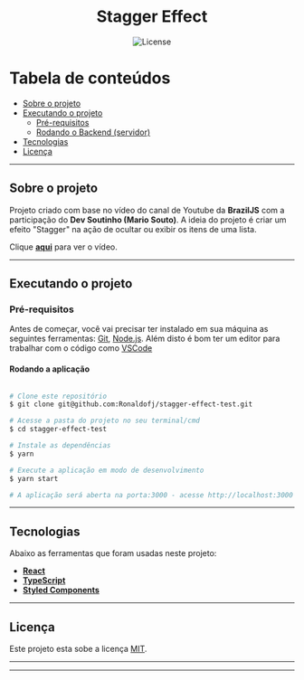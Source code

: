 <h1 align="center">Stagger Effect</h1>

<p align="center">
   <img alt="License" src="https://img.shields.io/badge/license-MIT-brightgreen">
</p>

Tabela de conteúdos
=================
<!--ts-->
   * [Sobre o projeto](#-sobre-o-projeto)
   * [Executando o projeto](#-executando-o-projeto)
     * [Pré-requisitos](#pré-requisitos)
     * [Rodando o Backend (servidor)](#user-content--rodando-o-backend-servidor)
   * [Tecnologias](#-tecnologias)
   * [Licença](#user-content--licença)
<!--te-->

---

## Sobre o projeto

Projeto criado com base no vídeo do canal de Youtube da **BrazilJS** com a participação do **Dev Soutinho (Mario Souto)**. A ideia do projeto é criar um efeito "Stagger" na ação de ocultar ou exibir os itens de uma lista.

Clique **[aqui](https://www.youtube.com/watch?v=HGrXz6vHngI&t=4s)** para ver o vídeo.

---

## Executando o projeto

### Pré-requisitos

Antes de começar, você vai precisar ter instalado em sua máquina as seguintes ferramentas:
[Git](https://git-scm.com), [Node.js](https://nodejs.org/en/).
Além disto é bom ter um editor para trabalhar com o código como [VSCode](https://code.visualstudio.com/)

#### Rodando a aplicação

```bash

# Clone este repositório
$ git clone git@github.com:Ronaldofj/stagger-effect-test.git

# Acesse a pasta do projeto no seu terminal/cmd
$ cd stagger-effect-test

# Instale as dependências
$ yarn

# Execute a aplicação em modo de desenvolvimento
$ yarn start

# A aplicação será aberta na porta:3000 - acesse http://localhost:3000

```

---

## Tecnologias

Abaixo as ferramentas que foram usadas neste projeto:

-   **[React](https://reactjs.org/)**
-   **[TypeScript](https://www.typescriptlang.org/)**
-   **[Styled Components](https://styled-components.com/)**

---

## Licença

Este projeto esta sobe a licença [MIT](./LICENSE).

---
---
